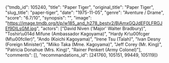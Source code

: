 {"tmdb_id": 105240, "title": "Paper Tiger", "original_title": "Paper Tiger", "slug_title": "paper-tiger", "date": "1975-11-05", "genre": "Aventure / Drame", "score": "6.7/10", "synopsis": "", "image": "https://image.tmdb.org/t/p/w185_and_h278_bestv2/BjAmxGQJdEF0LFRGJEf9DILsGM.jpg", "actors": ["David Niven ('Major' Walter Bradbury)", "Toshir\u014d Mifune (Ambassador Kagoyama)", "Hardy Kr\u00fcger (M\u00fcller)", "Ando (Koichi Kagoyama)", "Irene Tsu (Talah)", "Ivan Desny (Foreign Minister)", "Miiko Taka (Mme. Kagoyama)", "Jeff Corey (Mr. King)", "Patricia Donahue (Mrs. King)", "Rainer Penkert (Army Colonel)"], "comments": [], "recommandations_id": [241760, 105151, 99449, 105119]}